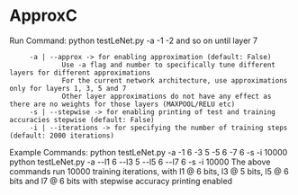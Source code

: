 # ApproxC

Run Command: python testLeNet.py -a -1 <layer1 bits> -2 <layer2 bits> and so on until layer 7

         -a | --approx -> for enabling approximation (default: False)
                 Use -a flag and number to specifically tune different layers for different approximations
                 For the current network architecture, use approximations only for layers 1, 3, 5 and 7
                 Other layer approximations do not have any effect as there are no weights for those layers (MAXPOOL/RELU etc)
         -s | --stepwise -> for enabling printing of test and training accuracies stepwise (default: False)
         -i | --iterations -> for specifying the number of training steps (default: 2000 iterations)

 Example Commands:
         python testLeNet.py -a -1 6 -3 5 -5 6 -7 6 -s -i 10000
         python testLeNet.py -a --l1 6 --l3 5 --l5 6 --l7 6 -s -i 10000
         The above commands run 10000 training iterations, with l1 @ 6 bits,
         l3 @ 5 bits, l5 @ 6 bits and l7 @ 6 bits with stepwise accuracy printing enabled

